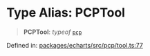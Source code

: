 # Type Alias: PCPTool

> **PCPTool**: *typeof* [`pcp`](../variables/pcp.md)

Defined in: [packages/echarts/src/pcp/tool.ts:77](https://github.com/GeoDaCenter/openassistant/blob/2c7e2a603db0fcbd6603996e5ea15006191c5f7f/packages/echarts/src/pcp/tool.ts#L77)
